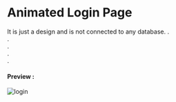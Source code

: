 # Animated Login Page
  
It is just a design and is not connected to any database.
.  
.  
.  
.  
.  
#### Preview :
  
![login](https://user-images.githubusercontent.com/32680794/85218709-68195100-b3ba-11ea-80c6-522514d61ee1.png)

